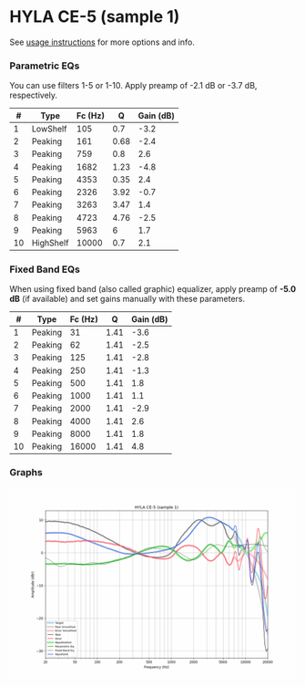 # HYLA CE-5 (sample 1)
See [usage instructions](https://github.com/jaakkopasanen/AutoEq#usage) for more options and info.

### Parametric EQs
You can use filters 1-5 or 1-10. Apply preamp of -2.1 dB or -3.7 dB, respectively.

|   # | Type      |   Fc (Hz) |    Q |   Gain (dB) |
|-----|-----------|-----------|------|-------------|
|   1 | LowShelf  |       105 | 0.7  |        -3.2 |
|   2 | Peaking   |       161 | 0.68 |        -2.4 |
|   3 | Peaking   |       759 | 0.8  |         2.6 |
|   4 | Peaking   |      1682 | 1.23 |        -4.8 |
|   5 | Peaking   |      4353 | 0.35 |         2.4 |
|   6 | Peaking   |      2326 | 3.92 |        -0.7 |
|   7 | Peaking   |      3263 | 3.47 |         1.4 |
|   8 | Peaking   |      4723 | 4.76 |        -2.5 |
|   9 | Peaking   |      5963 | 6    |         1.7 |
|  10 | HighShelf |     10000 | 0.7  |         2.1 |

### Fixed Band EQs
When using fixed band (also called graphic) equalizer, apply preamp of **-5.0 dB** (if available) and set gains manually with these parameters.

|   # | Type    |   Fc (Hz) |    Q |   Gain (dB) |
|-----|---------|-----------|------|-------------|
|   1 | Peaking |        31 | 1.41 |        -3.6 |
|   2 | Peaking |        62 | 1.41 |        -2.5 |
|   3 | Peaking |       125 | 1.41 |        -2.8 |
|   4 | Peaking |       250 | 1.41 |        -1.3 |
|   5 | Peaking |       500 | 1.41 |         1.8 |
|   6 | Peaking |      1000 | 1.41 |         1.1 |
|   7 | Peaking |      2000 | 1.41 |        -2.9 |
|   8 | Peaking |      4000 | 1.41 |         2.6 |
|   9 | Peaking |      8000 | 1.41 |         1.8 |
|  10 | Peaking |     16000 | 1.41 |         4.8 |

### Graphs
![](./HYLA%20CE-5%20(sample%201).png)
